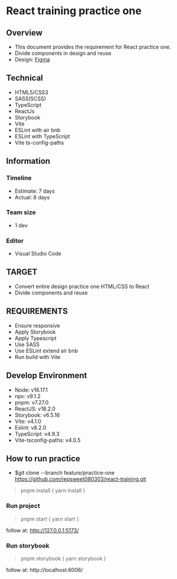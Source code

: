 # React training practice one

## Overview

* This document provides the requirement for React practice one.
* Divide components in design and reuse
* Design: [Figma](https://www.figma.com/file/BqOR5d14AwutOqJUCmbwpt/School-Genuine---responsive-website%C2%A0template-download-html-with%C2%A0css-for-school-(Community)?node-id=2415%3A26437&t=YjvUKWXz1Dw7GoXV-0)



## Technical

* HTML5/CSS3
* SASS(SCSS)
* TypeScript
* ReactJs
* Storybook
* Vite
* ESLint with air bnb
* ESLint with TypeScript
* Vite ts-config-paths


## Information

### Timeline

* Estimate: 7 days
* Actual: 8 days


### Team size

* 1 dev


### Editor

* Visual Studio Code

## TARGET 
 
* Convert entire design practice one HTML/CSS to React
* Divide components and reuse


## REQUIREMENTS

* Ensure responsive
* Apply Storybook
* Apply Typescript
* Use SASS
* Use ESLint extend air bnb
* Run build with Vite

## Develop Environment 

* Node: v16.17.1
* npx: v9.1.2
* pnpm: v7.27.0
* ReactJS: v18.2.0
* Storybook: v6.5.16
* Vite: v4.1.0
* Eslint: v8.2.0
* TypeScript: v4.9.3
* Vite-tsconfig-paths: v4.0.5

## How to run practice

* $git clone --branch feature/practice-one https://github.com/repsweet080303/react-training.git
> pnpm install ( yarn install )


### Run project

> pnpm start ( yarn start )

follow at:  http://127.0.0.1:5173/

### Run storybook

> pnpm storybook ( yarn storybook )

follow at:   http://localhost:6006/  
